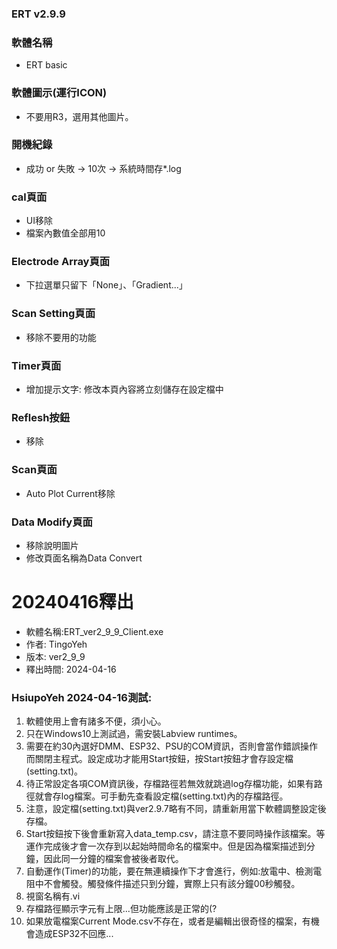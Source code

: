 ### ERT v2.9.9

### 軟體名稱
+ ERT basic

### 軟體圖示(運行ICON)
+ 不要用R3，選用其他圖片。

### 開機紀錄
+ 成功 or 失敗 -> 10次 -> 系統時間存*.log

### cal頁面
+ UI移除
+ 檔案內數值全部用10

### Electrode Array頁面
+ 下拉選單只留下「None」、「Gradient...」

### Scan Setting頁面
+ 移除不要用的功能

### Timer頁面
+ 增加提示文字: 修改本頁內容將立刻儲存在設定檔中

### Reflesh按鈕
+ 移除

### Scan頁面
+ Auto Plot Current移除

### Data Modify頁面
+ 移除說明圖片
+ 修改頁面名稱為Data Convert

# 20240416釋出
+ 軟體名稱:ERT_ver2_9_9_Client.exe
+ 作者: TingoYeh
+ 版本: ver2_9_9
+ 釋出時間: 2024-04-16


### HsiupoYeh 2024-04-16測試:
1. 軟體使用上會有諸多不便，須小心。
2. 只在Windows10上測試過，需安裝Labview runtimes。
3. 需要在約30內選好DMM、ESP32、PSU的COM資訊，否則會當作錯誤操作而關閉主程式。設定成功才能用Start按鈕，按Start按鈕才會存設定檔(setting.txt)。
4. 待正常設定各項COM資訊後，存檔路徑若無效就跳過log存檔功能，如果有路徑就會存log檔案。可手動先查看設定檔(setting.txt)內的存檔路徑。
5. 注意，設定檔(setting.txt)與ver2.9.7略有不同，請重新用當下軟體調整設定後存檔。
6. Start按鈕按下後會重新寫入data_temp.csv，請注意不要同時操作該檔案。等運作完成後才會一次存到以起始時間命名的檔案中。但是因為檔案描述到分鐘，因此同一分鐘的檔案會被後者取代。
7. 自動運作(Timer)的功能，要在無連續操作下才會進行，例如:放電中、檢測電阻中不會觸發。觸發條件描述只到分鐘，實際上只有該分鐘00秒觸發。
8. 視窗名稱有.vi
9. 存檔路徑顯示字元有上限...但功能應該是正常的(?
10. 如果放電檔案Current Mode.csv不存在，或者是編輯出很奇怪的檔案，有機會造成ESP32不回應...

